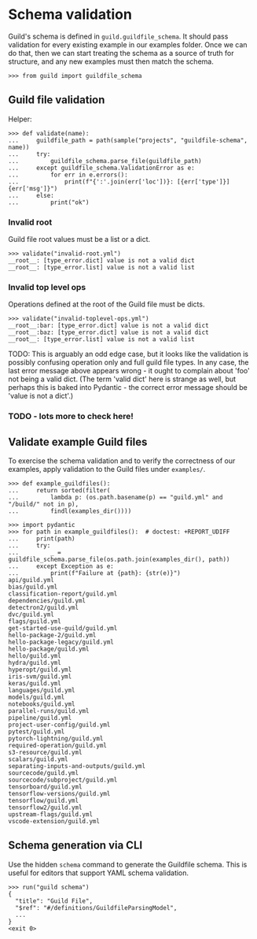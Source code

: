 # Schema validation

Guild's schema is defined in `guild.guildfile_schema`. It should pass
validation for every existing example in our examples folder. Once we
can do that, then we can start treating the schema as a source of
truth for structure, and any new examples must then match the schema.

    >>> from guild import guildfile_schema

## Guild file validation

Helper:

    >>> def validate(name):
    ...     guildfile_path = path(sample("projects", "guildfile-schema", name))
    ...     try:
    ...         guildfile_schema.parse_file(guildfile_path)
    ...     except guildfile_schema.ValidationError as e:
    ...         for err in e.errors():
    ...             print(f"{':'.join(err['loc'])}: [{err['type']}] {err['msg']}")
    ...     else:
    ...         print("ok")

### Invalid root

Guild file root values must be a list or a dict.

    >>> validate("invalid-root.yml")
    __root__: [type_error.dict] value is not a valid dict
    __root__: [type_error.list] value is not a valid list

### Invalid top level ops

Operations defined at the root of the Guild file must be dicts.

    >>> validate("invalid-toplevel-ops.yml")
    __root__:bar: [type_error.dict] value is not a valid dict
    __root__:baz: [type_error.dict] value is not a valid dict
    __root__: [type_error.list] value is not a valid list

TODO: This is arguably an odd edge case, but it looks like the
validation is possibly confusing operation only and full guild file
types. In any case, the last error message above appears wrong - it
ought to complain about 'foo' not being a valid dict. (The term 'valid
dict' here is strange as well, but perhaps this is baked into
Pydantic - the correct error message should be 'value is not a dict'.)

### TODO - lots more to check here!

## Validate example Guild files

To exercise the schema validation and to verify the correctness of our
examples, apply validation to the Guild files under `examples/`.

    >>> def example_guildfiles():
    ...     return sorted(filter(
    ...         lambda p: (os.path.basename(p) == "guild.yml" and "/build/" not in p),
    ...         findl(examples_dir())))

    >>> import pydantic
    >>> for path in example_guildfiles():  # doctest: +REPORT_UDIFF
    ...     print(path)
    ...     try:
    ...         _ = guildfile_schema.parse_file(os.path.join(examples_dir(), path))
    ...     except Exception as e:
    ...         print(f"Failure at {path}: {str(e)}")
    api/guild.yml
    bias/guild.yml
    classification-report/guild.yml
    dependencies/guild.yml
    detectron2/guild.yml
    dvc/guild.yml
    flags/guild.yml
    get-started-use-guild/guild.yml
    hello-package-2/guild.yml
    hello-package-legacy/guild.yml
    hello-package/guild.yml
    hello/guild.yml
    hydra/guild.yml
    hyperopt/guild.yml
    iris-svm/guild.yml
    keras/guild.yml
    languages/guild.yml
    models/guild.yml
    notebooks/guild.yml
    parallel-runs/guild.yml
    pipeline/guild.yml
    project-user-config/guild.yml
    pytest/guild.yml
    pytorch-lightning/guild.yml
    required-operation/guild.yml
    s3-resource/guild.yml
    scalars/guild.yml
    separating-inputs-and-outputs/guild.yml
    sourcecode/guild.yml
    sourcecode/subproject/guild.yml
    tensorboard/guild.yml
    tensorflow-versions/guild.yml
    tensorflow/guild.yml
    tensorflow2/guild.yml
    upstream-flags/guild.yml
    vscode-extension/guild.yml

## Schema generation via CLI

Use the hidden `schema` command to generate the Guildfile schema. This
is useful for editors that support YAML schema validation.

    >>> run("guild schema")
    {
      "title": "Guild File",
      "$ref": "#/definitions/GuildfileParsingModel",
      ...
    }
    <exit 0>
